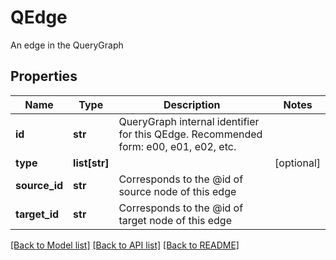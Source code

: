 # QEdge

An edge in the QueryGraph
## Properties
Name | Type | Description | Notes
------------ | ------------- | ------------- | -------------
**id** | **str** | QueryGraph internal identifier for this QEdge. Recommended form: e00, e01, e02, etc. | 
**type** | **list[str]** |  | [optional] 
**source_id** | **str** | Corresponds to the @id of source node of this edge | 
**target_id** | **str** | Corresponds to the @id of target node of this edge | 

[[Back to Model list]](../README.md#documentation-for-models) [[Back to API list]](../README.md#documentation-for-api-endpoints) [[Back to README]](../README.md)


